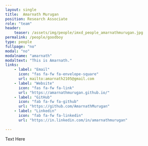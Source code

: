 ```yaml
---
layout: single
title:  Amarnath Murugan
position: Research Associate
role: "team"
header:
    teaser: /assets/img/people/imxd_people_amarnathmurugan.jpg
permalink: /people/goodboy
type: people
fullpage: "no"
modal: "no"
modalname: "amarnath"
modaltext: "This is Amarnath."
links:
    - label: "Email"
      icon: "fas fa-fw fa-envelope-square"
      url: mailto:amarnath2105@gmail.com
    - label: "Website"
      icon: "fas fa-fw fa-link"
      url: "https://amarnathmurugan.github.io/"
    - label: "GitHub"
      icon: "fab fa-fw fa-github"
      url: "https://github.com/AmarnathMurugan"
    - label: "Linkedin"
      icon: "fab fa-fw fa-linkedin"
      url: "https://in.linkedin.com/in/amarnathmurugan"
      
---
```


Text Here


